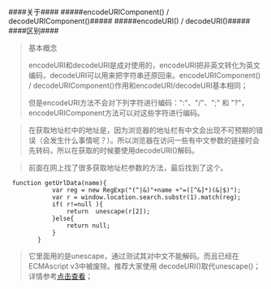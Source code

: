 ####关于####
#####encodeURIComponent() / decodeURIComponent()#####
#####encodeURI() / decodeURI()#####
####区别####
>基本概念
>
>encodeURI和decodeURI是成对使用的，encodeURI把非英文转化为英文编码，decodeURI可以用来把字符串还原回来。encodeURIComponent() / decodeURIComponent()作用和encodeURI/decodeURI基本相同；
>
>但是encodeURI方法不会对下列字符进行编码：":"、"/"、";" 和 "?"，encodeURIComponent方法可以对这些字符进行编码。

>在获取地址栏中的地址是，因为浏览器的地址栏有中文会出现不可预期的错误（会发生什么事情呢？）。所以浏览器在访问一些有中文参数的链接时会先转码，所以在获取的时候要使用decodeURI()解码。

>前面在网上找了很多获取地址栏参数的方法，最后找到了这个。
>
	 function getUrlData(name){
                var reg = new RegExp("(^|&)"+name +"=([^&]*)(&|$)");
                var r = window.location.search.substr(1).match(reg);
                if( r!=null ){
                    return  unescape(r[2]);
                }else{
                    return null;
                }
            }
>它里面用的是unescape，通过测试其对中文不能解码。而且已经在ECMAscript v3中被废除。推荐大家使用 decodeURI()取代unescape()；详情参考[点击查看](https://developer.mozilla.org/en-US/docs/Web/JavaScript/Reference/Global_Objects/unescape "MDN")；
